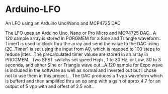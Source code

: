 # Arduino-LFO
An LFO using an Arduino Uno/Nano and MCP4725 DAC

  The LFO uses an Arduino Uno, Nano or Pro Micro and MCP4725 DAC..
A 120 sample array is stored in PORGMEM for a Sine and Triangle waveform..
Timer1 is used to clock thru the array and send the value to the DAC using 
I2C..Timer1 is set using the input from A0, which is mapped to 100 steps to
reduce jitter...The precalculated timer valuse are stored in an array in PROGMEM..
Two SPST switchs set speed High , 1 to 30 Hz, or Low, 30 to 3 seconds, and either
Sine or Triangle wave out...A 120 sample for Expo wave is included in the software
as well as normal and inverted out but I chose not to use them in this project...
  The DAC produces a 1 vpp waveform which is bufferd and then ampilifed thru an
op amp with a gain of aprox 4.7 for an output of 5 vpp with and offest of 2.5 volt..
 
